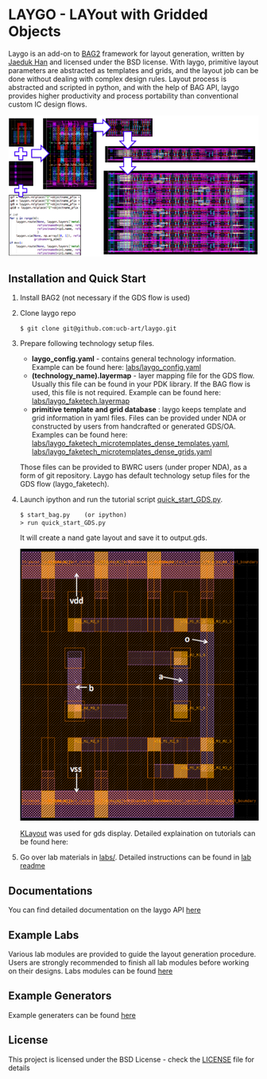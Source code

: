 # LAYGO - LAYout with Gridded Objects 

Laygo is an add-on to [BAG2](https://github.com/pkerichang/BAG_framework)
framework for layout generation, written by
[Jaeduk Han](jdhan@eecs.berkeley.edu) and licensed under the BSD license.
With laygo, primitive layout parameters are abstracted as templates and
grids, and the layout job can be done without dealing with complex
design rules.
Layout process is abstracted and scripted in python, and with the help
of BAG API, laygo provides higher productivity and process portability
than conventional custom IC design flows.

![laygo](images/laygo_concept.png)

## Installation and Quick Start
1. Install BAG2 (not necessary if the GDS flow is used)
2. Clone laygo repo
    ```
    $ git clone git@github.com:ucb-art/laygo.git
    ```
3. Prepare following technology setup files.
    * **laygo_config.yaml** - contains general technology information.
     Example can be found here:
     [labs/laygo_config.yaml](../../../labs/laygo_config.yaml)
    * **(technology_name).layermap** - layer mapping file for the GDS flow.
     Usually this file can be found in your PDK library.
     If the BAG flow is used, this file is not required.
     Example can be found here:
     [labs/laygo_faketech.layermap](../../../labs/laygo_faketech.layermap)
    * **primitive template and grid database** : laygo keeps template and
     grid information in yaml files. Files can be provided under NDA or
     constructed by users from handcrafted or generated GDS/OA.
     Examples can be found here:
     [labs/laygo_faketech_microtemplates_dense_templates.yaml](../../../labs/laygo_faketech_microtemplates_dense_templates.yaml),
     [labs/laygo_faketech_microtemplates_dense_grids.yaml](../../../labs/laygo_faketech_microtemplates_dense_grids.yaml)

    Those files can be provided to BWRC users (under proper NDA), as a
    form of git repository. Laygo has default technology setup files for
    the GDS flow (laygo_faketech).
4. Launch ipython and run the tutorial script
    [quick_start_GDS.py](../../../quick_start_GDS.py).
    ```
    $ start_bag.py    (or ipython)
    > run quick_start_GDS.py
    ```
    It will create a nand gate layout and save it to output.gds.

    ![qs_nand](images/laygo_quickstart.png)

    [KLayout](http://www.klayout.de/) was used for gds display. Detailed
    explaination on tutorials can be found here:

5. Go over lab materials in [labs/](../../../labs/). Detailed instructions
can be found in [lab readme](docs/labs.md)

## Documentations
You can find detailed documentation on the laygo API
[here](docs/build_html/index.html)

## Example Labs
Various lab modules are provided to guide the layout generation
procedure. Users are strongly recommended to finish all lab modules
before working on their designs. Labs modules can be found [here](docs/labs.md)

## Example Generators
Example generaters can be found [here](docs/generators.md)

## License
This project is licensed under the BSD License - check the
[LICENSE](LICENSE) file for details
